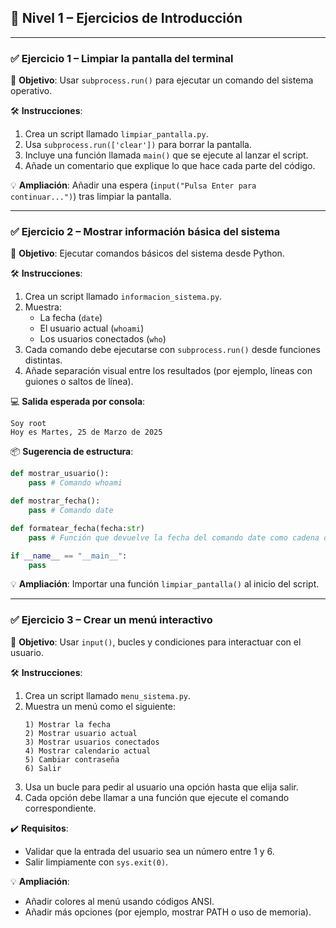 
## 🔰 Nivel 1 – Ejercicios de Introducción

---

### ✅ **Ejercicio 1 – Limpiar la pantalla del terminal**

📌 **Objetivo**: Usar `subprocess.run()` para ejecutar un comando del sistema operativo.

🛠 **Instrucciones**:
1. Crea un script llamado `limpiar_pantalla.py`.
2. Usa `subprocess.run(['clear'])` para borrar la pantalla.
3. Incluye una función llamada `main()` que se ejecute al lanzar el script.
4. Añade un comentario que explique lo que hace cada parte del código.

💡 **Ampliación**: Añadir una espera (`input("Pulsa Enter para continuar...")`) tras limpiar la pantalla.

---

### ✅ **Ejercicio 2 – Mostrar información básica del sistema**

📌 **Objetivo**: Ejecutar comandos básicos del sistema desde Python.

🛠 **Instrucciones**:
1. Crea un script llamado `informacion_sistema.py`.
2. Muestra:
   - La fecha (`date`)
   - El usuario actual (`whoami`)
   - Los usuarios conectados (`who`)
3. Cada comando debe ejecutarse con `subprocess.run()` desde funciones distintas.
4. Añade separación visual entre los resultados (por ejemplo, líneas con guiones o saltos de línea).

💻 **Salida esperada por consola**:
```
Soy root
Hoy es Martes, 25 de Marzo de 2025 
```

📦 **Sugerencia de estructura**:

```python
def mostrar_usuario():
    pass # Comando whoami

def mostrar_fecha():
    pass # Comando date

def formatear_fecha(fecha:str)
    pass # Función que devuelve la fecha del comando date como cadena de texto formateada correctamente

if __name__ == "__main__":
    pass
```

💡 **Ampliación**: Importar una función `limpiar_pantalla()` al inicio del script.

---

### ✅ **Ejercicio 3 – Crear un menú interactivo**

📌 **Objetivo**: Usar `input()`, bucles y condiciones para interactuar con el usuario.

🛠 **Instrucciones**:
1. Crea un script llamado `menu_sistema.py`.
2. Muestra un menú como el siguiente:
   ```
   1) Mostrar la fecha
   2) Mostrar usuario actual
   3) Mostrar usuarios conectados
   4) Mostrar calendario actual
   5) Cambiar contraseña
   6) Salir
   ```
3. Usa un bucle para pedir al usuario una opción hasta que elija salir.
4. Cada opción debe llamar a una función que ejecute el comando correspondiente.

✔️ **Requisitos**:
- Validar que la entrada del usuario sea un número entre 1 y 6.
- Salir limpiamente con `sys.exit(0)`.

💡 **Ampliación**:
- Añadir colores al menú usando códigos ANSI.
- Añadir más opciones (por ejemplo, mostrar PATH o uso de memoria).


